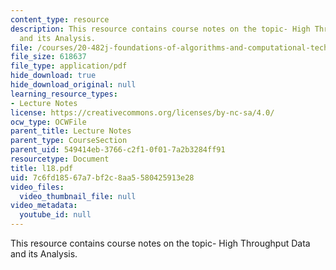 ```yaml
---
content_type: resource
description: This resource contains course notes on the topic- High Throughput Data
  and its Analysis.
file: /courses/20-482j-foundations-of-algorithms-and-computational-techniques-in-systems-biology-spring-2006/7c6fd18567a7bf2c8aa5580425913e28_l18.pdf
file_size: 618637
file_type: application/pdf
hide_download: true
hide_download_original: null
learning_resource_types:
- Lecture Notes
license: https://creativecommons.org/licenses/by-nc-sa/4.0/
ocw_type: OCWFile
parent_title: Lecture Notes
parent_type: CourseSection
parent_uid: 549414eb-3766-c2f1-0f01-7a2b3284ff91
resourcetype: Document
title: l18.pdf
uid: 7c6fd185-67a7-bf2c-8aa5-580425913e28
video_files:
  video_thumbnail_file: null
video_metadata:
  youtube_id: null
---
```

This resource contains course notes on the topic- High Throughput Data and its Analysis.